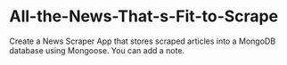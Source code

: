 # All-the-News-That-s-Fit-to-Scrape

Create a News Scraper App that stores scraped articles into a MongoDB database using Mongoose. You can add a note.
